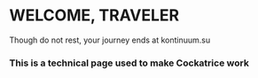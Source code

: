 # WELCOME, TRAVELER
Though do not rest, your journey ends at kontinuum.su

### This is a technical page used to make Cockatrice work